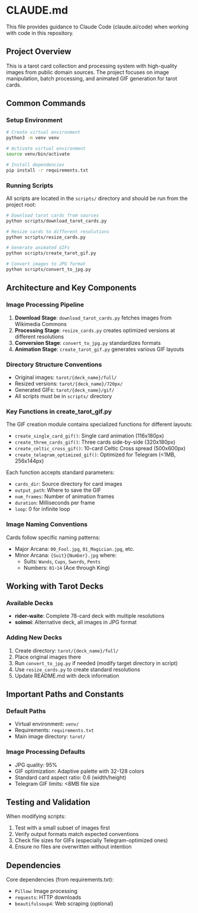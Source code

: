 # CLAUDE.md

This file provides guidance to Claude Code (claude.ai/code) when working with code in this repository.

## Project Overview

This is a tarot card collection and processing system with high-quality images from public domain sources. The project focuses on image manipulation, batch processing, and animated GIF generation for tarot cards.

## Common Commands

### Setup Environment
```bash
# Create virtual environment
python3 -m venv venv

# Activate virtual environment
source venv/bin/activate

# Install dependencies
pip install -r requirements.txt
```

### Running Scripts
All scripts are located in the `scripts/` directory and should be run from the project root:

```bash
# Download tarot cards from sources
python scripts/download_tarot_cards.py

# Resize cards to different resolutions
python scripts/resize_cards.py

# Generate animated GIFs
python scripts/create_tarot_gif.py

# Convert images to JPG format
python scripts/convert_to_jpg.py
```

## Architecture and Key Components

### Image Processing Pipeline
1. **Download Stage**: `download_tarot_cards.py` fetches images from Wikimedia Commons
2. **Processing Stage**: `resize_cards.py` creates optimized versions at different resolutions
3. **Conversion Stage**: `convert_to_jpg.py` standardizes formats
4. **Animation Stage**: `create_tarot_gif.py` generates various GIF layouts

### Directory Structure Conventions
- Original images: `tarot/{deck_name}/full/`
- Resized versions: `tarot/{deck_name}/720px/`
- Generated GIFs: `tarot/{deck_name}/gif/`
- All scripts must be in `scripts/` directory

### Key Functions in create_tarot_gif.py

The GIF creation module contains specialized functions for different layouts:

- `create_single_card_gif()`: Single card animation (116x180px)
- `create_three_cards_gif()`: Three cards side-by-side (320x180px)
- `create_celtic_cross_gif()`: 10-card Celtic Cross spread (500x600px)
- `create_telegram_optimized_gif()`: Optimized for Telegram (<1MB, 256x144px)

Each function accepts standard parameters:
- `cards_dir`: Source directory for card images
- `output_path`: Where to save the GIF
- `num_frames`: Number of animation frames
- `duration`: Milliseconds per frame
- `loop`: 0 for infinite loop

### Image Naming Conventions

Cards follow specific naming patterns:
- Major Arcana: `00_Fool.jpg`, `01_Magician.jpg`, etc.
- Minor Arcana: `{Suit}{Number}.jpg` where:
  - Suits: `Wands`, `Cups`, `Swords`, `Pents`
  - Numbers: `01`-`14` (Ace through King)

## Working with Tarot Decks

### Available Decks
- **rider-waite**: Complete 78-card deck with multiple resolutions
- **soimoi**: Alternative deck, all images in JPG format

### Adding New Decks
1. Create directory: `tarot/{deck_name}/full/`
2. Place original images there
3. Run `convert_to_jpg.py` if needed (modify target directory in script)
4. Use `resize_cards.py` to create standard resolutions
5. Update README.md with deck information

## Important Paths and Constants

### Default Paths
- Virtual environment: `venv/`
- Requirements: `requirements.txt`
- Main image directory: `tarot/`

### Image Processing Defaults
- JPG quality: 95%
- GIF optimization: Adaptive palette with 32-128 colors
- Standard card aspect ratio: 0.6 (width/height)
- Telegram GIF limits: <8MB file size

## Testing and Validation

When modifying scripts:
1. Test with a small subset of images first
2. Verify output formats match expected conventions
3. Check file sizes for GIFs (especially Telegram-optimized ones)
4. Ensure no files are overwritten without intention

## Dependencies

Core dependencies (from requirements.txt):
- `Pillow`: Image processing
- `requests`: HTTP downloads
- `beautifulsoup4`: Web scraping (optional)